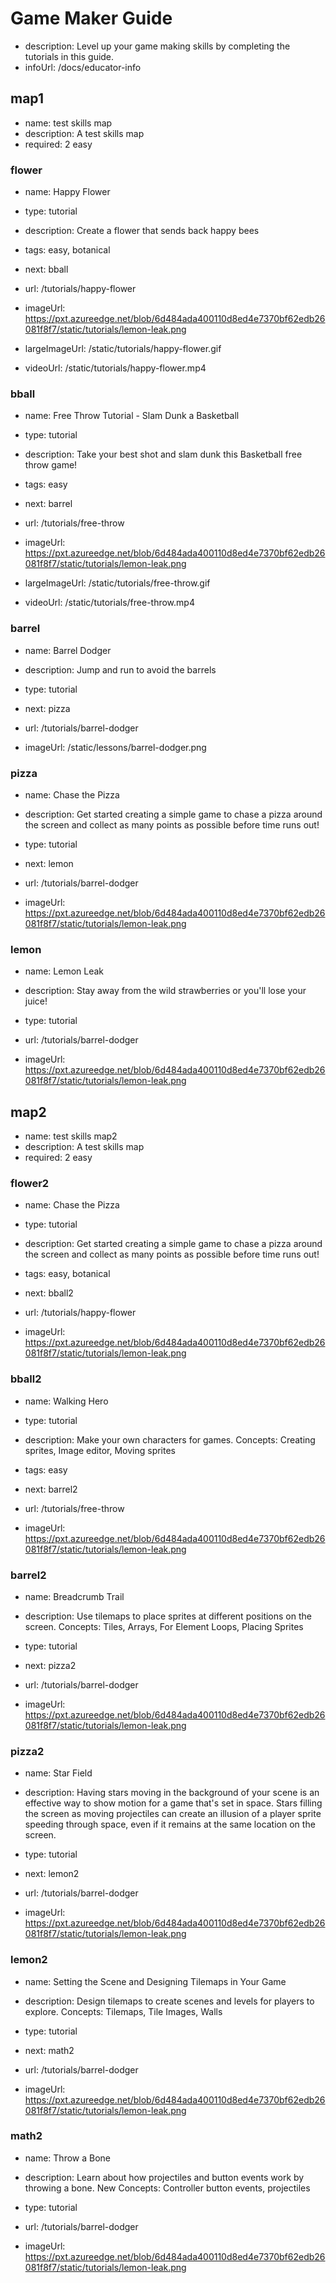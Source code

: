 # Game Maker Guide
* description: Level up your game making skills by completing the tutorials in this guide.
* infoUrl: /docs/educator-info

## map1
* name: test skills map
* description: A test skills map
* required: 2 easy

### flower

* name: Happy Flower
* type: tutorial
* description: Create a flower that sends back happy bees
* tags: easy, botanical
* next: bball

* url: /tutorials/happy-flower
* imageUrl: https://pxt.azureedge.net/blob/6d484ada400110d8ed4e7370bf62edb26081f8f7/static/tutorials/lemon-leak.png
* largeImageUrl: /static/tutorials/happy-flower.gif
* videoUrl: /static/tutorials/happy-flower.mp4

### bball

* name: Free Throw Tutorial - Slam Dunk a Basketball
* type: tutorial
* description: Take your best shot and slam dunk this Basketball free throw game!
* tags: easy
* next: barrel

* url: /tutorials/free-throw
* imageUrl: https://pxt.azureedge.net/blob/6d484ada400110d8ed4e7370bf62edb26081f8f7/static/tutorials/lemon-leak.png
* largeImageUrl: /static/tutorials/free-throw.gif
* videoUrl: /static/tutorials/free-throw.mp4

### barrel

* name: Barrel Dodger
* description: Jump and run to avoid the barrels
* type: tutorial
* next: pizza

* url: /tutorials/barrel-dodger
* imageUrl: /static/lessons/barrel-dodger.png

### pizza

* name: Chase the Pizza
* description: Get started creating a simple game to chase a pizza around the screen and collect as many points as possible before time runs out!
* type: tutorial
* next: lemon

* url: /tutorials/barrel-dodger
* imageUrl: https://pxt.azureedge.net/blob/6d484ada400110d8ed4e7370bf62edb26081f8f7/static/tutorials/lemon-leak.png

### lemon

* name: Lemon Leak
* description: Stay away from the wild strawberries or you'll lose your juice!
* type: tutorial

* url: /tutorials/barrel-dodger
* imageUrl: https://pxt.azureedge.net/blob/6d484ada400110d8ed4e7370bf62edb26081f8f7/static/tutorials/lemon-leak.png


## map2
* name: test skills map2
* description: A test skills map
* required: 2 easy

### flower2

* name: Chase the Pizza
* type: tutorial
* description: Get started creating a simple game to chase a pizza around the screen and collect as many points as possible before time runs out!
* tags: easy, botanical
* next: bball2

* url: /tutorials/happy-flower
* imageUrl: https://pxt.azureedge.net/blob/6d484ada400110d8ed4e7370bf62edb26081f8f7/static/tutorials/lemon-leak.png

### bball2

* name: Walking Hero
* type: tutorial
* description: Make your own characters for games. Concepts: Creating sprites, Image editor, Moving sprites
* tags: easy
* next: barrel2

* url: /tutorials/free-throw
* imageUrl: https://pxt.azureedge.net/blob/6d484ada400110d8ed4e7370bf62edb26081f8f7/static/tutorials/lemon-leak.png

### barrel2

* name: Breadcrumb Trail
* description: Use tilemaps to place sprites at different positions on the screen. Concepts: Tiles, Arrays, For Element Loops, Placing Sprites
* type: tutorial
* next: pizza2

* url: /tutorials/barrel-dodger
* imageUrl: https://pxt.azureedge.net/blob/6d484ada400110d8ed4e7370bf62edb26081f8f7/static/tutorials/lemon-leak.png

### pizza2

* name: Star Field
* description: Having stars moving in the background of your scene is an effective way to show motion for a game that's set in space. Stars filling the screen as moving projectiles can create an illusion of a player sprite speeding through space, even if it remains at the same location on the screen.
* type: tutorial
* next: lemon2

* url: /tutorials/barrel-dodger
* imageUrl: https://pxt.azureedge.net/blob/6d484ada400110d8ed4e7370bf62edb26081f8f7/static/tutorials/lemon-leak.png

### lemon2

* name: Setting the Scene and Designing Tilemaps in Your Game
* description: Design tilemaps to create scenes and levels for players to explore. Concepts: Tilemaps, Tile Images, Walls
* type: tutorial
* next: math2

* url: /tutorials/barrel-dodger
* imageUrl: https://pxt.azureedge.net/blob/6d484ada400110d8ed4e7370bf62edb26081f8f7/static/tutorials/lemon-leak.png

### math2

* name: Throw a Bone
* description: Learn about how projectiles and button events work by throwing a bone. New Concepts: Controller button events, projectiles
* type: tutorial

* url: /tutorials/barrel-dodger
* imageUrl: https://pxt.azureedge.net/blob/6d484ada400110d8ed4e7370bf62edb26081f8f7/static/tutorials/lemon-leak.png
